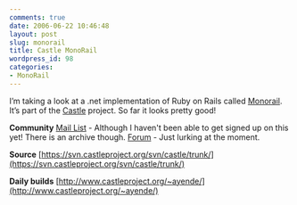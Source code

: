 ```yaml
---
comments: true
date: 2006-06-22 10:46:48
layout: post
slug: monorail
title: Castle MonoRail
wordpress_id: 98
categories:
- MonoRail
---
```


I’m taking a look at a .net implementation of Ruby on Rails called [Monorail](http://www.castleproject.org/index.php/MonoRail).  It’s part of the [Castle](http://www.castleproject.org/index.php/Main_Page) project.  So far it looks pretty good!

**Community**
[Mail List](http://thread.gmane.org/gmane.comp.windows.dotnet.castleproject.devel) - Although I haven't been able to get signed up on this yet! There is an archive though.
[Forum](http://forum.castleproject.org/viewforum.php?f=5) - Just lurking at the moment.

**Source**
[https://svn.castleproject.org/svn/castle/trunk/](https://svn.castleproject.org/svn/castle/trunk/)

**Daily builds**
[http://www.castleproject.org/~ayende/](http://www.castleproject.org/~ayende/)
